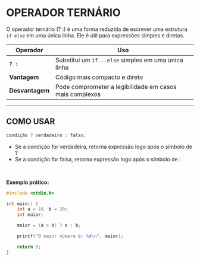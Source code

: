 # OPERADOR TERNÁRIO

O operador ternário (? :) é uma forma reduzida de escrever uma estrutura ``if else`` em uma única linha. Ele é útil para expressões simples e diretas.

| Operador | Uso |
|----------|------------------------------------------------|
| **`? :`** | Substitui um `if...else` simples em uma única linha |
| **Vantagem** | Código mais compacto e direto |
| **Desvantagem** | Pode comprometer a legibilidade em casos mais complexos |

---

## COMO USAR

~~~c
condição ? verdadeiro : falso;
~~~

 - Se a condição for verdadeira, retorna expressão logo após o símbolo de ?
 - Se a condição for falsa, retorna expressão logo após o símbolo de :
<br>

**Exemplo prático:**

~~~c
#include <stdio.h>

int main() {
    int a = 10, b = 20;
    int maior;

    maior = (a > b) ? a : b;

    printf("O maior número é: %d\n", maior);

    return 0;
}
~~~